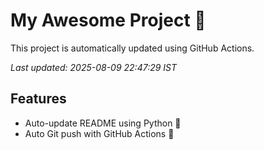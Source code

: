 # My Awesome Project 🚀

This project is automatically updated using GitHub Actions.

_Last updated: 2025-08-09 22:47:29 IST_

## Features
- Auto-update README using Python 🐍
- Auto Git push with GitHub Actions 🤖
